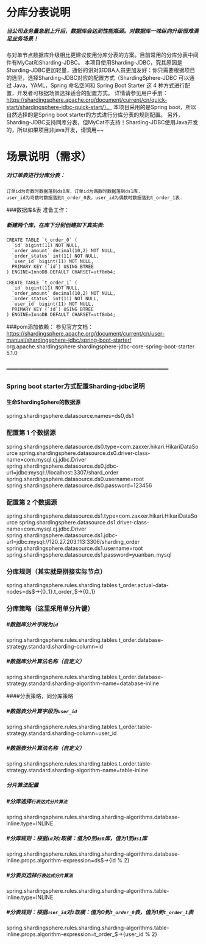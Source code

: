 # 分库分表说明
#####  当公司业务量急剧上升后，数据库会达到性能瓶颈。对数据库一味纵向升级很难满足业务场景！
与对单节点数据库升级相比更建议使用分库分表的方案。目前常用的分库分表中间件有MyCat和Sharding-JDBC。
本项目使用Sharding-JDBC，究其原因是Sharding-JDBC更加轻量，通俗的讲对非DBA人员更加友好：你只需要根据项目
的选型，选择Sharding-JDBC对应的配置方式（ShardingSphere-JDBC 可以通过 Java，YAML，Spring 命名空间和
Spring Boot Starter 这 4 种方式进行配置，开发者可根据场景选择适合的配置方式。 详情请参见用户手册：
https://shardingsphere.apache.org/document/current/cn/quick-start/shardingsphere-jdbc-quick-start/）。
本项目采用的是Spring boot，所以自然选择的是Spring boot starter的方式进行分库分表的规则配置。
另外，Sharding-JDBC支持同库分表，但MyCat不支持！Sharding-JDBC使用Java开发的，所以如果项目非java开发，请慎用~~

# 场景说明（需求）
#####  对订单表进行分库分表：
    订单id为奇数时数据落到ds0库，订单id为偶数时数据落到ds1库.
    user_id为奇数时数据落到t_order_0表，user_id为偶数时数据落到t_order_1表.


###数据库&表 准备工作：
##### 新建两个库，在库下分别创建如下真实表:
    CREATE TABLE `t_order_0` (
      `id` bigint(11) NOT NULL,
      `order_amount` decimal(10,2) NOT NULL,
      `order_status` int(11) NOT NULL,
      `user_id` bigint(11) NOT NULL,
      PRIMARY KEY (`id`) USING BTREE
    ) ENGINE=InnoDB DEFAULT CHARSET=utf8mb4;
    
    CREATE TABLE `t_order_1` (
      `id` bigint(11) NOT NULL,
      `order_amount` decimal(10,2) NOT NULL,
      `order_status` int(11) NOT NULL,
      `user_id` bigint(11) NOT NULL,
      PRIMARY KEY (`id`) USING BTREE
    ) ENGINE=InnoDB DEFAULT CHARSET=utf8mb4;

###pom添加依赖：
    参见官方文档：https://shardingsphere.apache.org/document/current/cn/user-manual/shardingsphere-jdbc/spring-boot-starter/
    <!--sharding-jdbc-->
    <dependency>
        <groupId>org.apache.shardingsphere</groupId>
        <artifactId>shardingsphere-jdbc-core-spring-boot-starter</artifactId>
        <version>5.1.0</version>
    </dependency>
    
### ——————————————————————————    
### Spring boot starter方式配置Sharding-jdbc说明    
#### 生命ShardingSphere的数据源
spring.shardingsphere.datasource.names=ds0,ds1
### 配置第 1 个数据源
spring.shardingsphere.datasource.ds0.type=com.zaxxer.hikari.HikariDataSource
spring.shardingsphere.datasource.ds0.driver-class-name=com.mysql.cj.jdbc.Driver
spring.shardingsphere.datasource.ds0.jdbc-url=jdbc:mysql://localhost:3307/shard_order
spring.shardingsphere.datasource.ds0.username=root
spring.shardingsphere.datasource.ds0.password=123456
### 配置第 2 个数据源
spring.shardingsphere.datasource.ds1.type=com.zaxxer.hikari.HikariDataSource
spring.shardingsphere.datasource.ds1.driver-class-name=com.mysql.cj.jdbc.Driver
spring.shardingsphere.datasource.ds1.jdbc-url=jdbc:mysql://120.27.203.113:3306/sharding_order
spring.shardingsphere.datasource.ds1.username=root
spring.shardingsphere.datasource.ds1.password=yuanban_mysql
### 分库规则（其实就是拼接实际节点）
spring.shardingsphere.rules.sharding.tables.t_order.actual-data-nodes=ds$->{0..1}.t_order_$->{0..1}
### 分库策略（这里采用单分片键）
##### #数据库分片字段为`id`
spring.shardingsphere.rules.sharding.tables.t_order.database-strategy.standard.sharding-column=id
##### #数据库分片算法名称（自定义）
spring.shardingsphere.rules.sharding.tables.t_order.database-strategy.standard.sharding-algorithm-name=database-inline

####分表策略，同分库策略
##### #数据表分片算字段为`user_id`
spring.shardingsphere.rules.sharding.tables.t_order.table-strategy.standard.sharding-column=user_id
##### #数据表分片算法名称（自定义）
spring.shardingsphere.rules.sharding.tables.t_order.table-strategy.standard.sharding-algorithm-name=table-inline

##### 分片算法配置
##### #分库选择`行表达式分片算法`
spring.shardingsphere.rules.sharding.sharding-algorithms.database-inline.type=INLINE
##### #分库规则：根据`id`对`2`取模：值为0到`ds0`库，值为1到`ds1`库
spring.shardingsphere.rules.sharding.sharding-algorithms.database-inline.props.algorithm-expression=ds$->{id % 2}
##### #分表页选择`行表达式分片算法`
spring.shardingsphere.rules.sharding.sharding-algorithms.table-inline.type=INLINE
##### #分表规则：根据`user_id`对`2`取模：值为0到`t_order_0`表，值为1到`t_order_1`表
spring.shardingsphere.rules.sharding.sharding-algorithms.table-inline.props.algorithm-expression=t_order_$->{user_id % 2}

